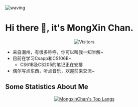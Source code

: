![waving](https://capsule-render.vercel.app/api?type=waving&height=200&text=I'm%20MongXin&fontAlign=50&fontAlignY=30&color=8ba6ff&fontColor=ffffff)
# Hi there 👋, it's MongXin Chan.

<div align="center">
  <img src="https://api.visitorbadge.io/api/visitors?path=https%3A%2F%2Fgithub.com%2FMongXinChan&label=Visitor&countColor=%23263759" alt="Visitors"/>
</div>

- 来自潮州，有很多称呼，你可以叫我一知半解~
- 目前在学习Csapp和CS106B~
  -   CS61B及CS205的笔记正在安排
- 偶尔写点东西，听点音乐，欢迎前来交流~

## Some Statistics About Me
[<div align="center">![MongxinChan's Top Langs](https://github-readme-stats.vercel.app/api/top-langs/?username=MongxinChan&theme=tokyonight)](https://github.com/anuraghazra/github-readme-stats)


<!---
MongXinChan/MongXinChan is a ✨ special ✨ repository because its `README.md` (this file) appears on your GitHub profile.
You can click the Preview link to take a look at your changes.
--->
